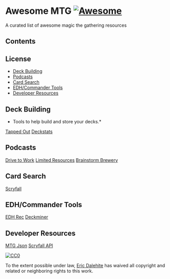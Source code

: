 # Awesome MTG [![Awesome](https://cdn.rawgit.com/sindresorhus/awesome/d7305f38d29fed78fa85652e3a63e154dd8e8829/media/badge.svg)](https://github.com/sindresorhus/awesome)
A curated list of awesome magic the gathering resources

## Contents

## License
- [Deck Building](#deck-building)
- [Podcasts](#podcasts)
- [Card Search](#cardsearch)
- [EDH/Commander Tools](#edh-commander-tools)
- [Developer Resources](#developer-resources)


## Deck Building

* Tools to help build and store your decks.*

[Tapped Out](http://tappedout.net)
[Deckstats](http://deckstats.net)

## Podcasts
[Drive to Work](https://itunes.apple.com/us/podcast/magic-gathering-drive-to-work/id580709168?mt=2)
[Limited Resources](http://lrcast.com)
[Brainstorm Brewery](http://brainstormbrewery.com)

## Card Search
[Scryfall](https://scryfall.com)

## EDH/Commander Tools
[EDH Rec](https://edhrec.com)
[Deckminer](https://deckminer.com)

## Developer Resources
[MTG Json](http://mtgjson.com/)
[Scryfall API](https://scryfall.com/docs/api-overview)


[![CC0](http://mirrors.creativecommons.org/presskit/buttons/88x31/svg/cc-zero.svg)](https://creativecommons.org/publicdomain/zero/1.0/)

To the extent possible under law, [Eric Dalehite](https://github.com/astrospective) has waived all copyright and related or neighboring rights to this work.
